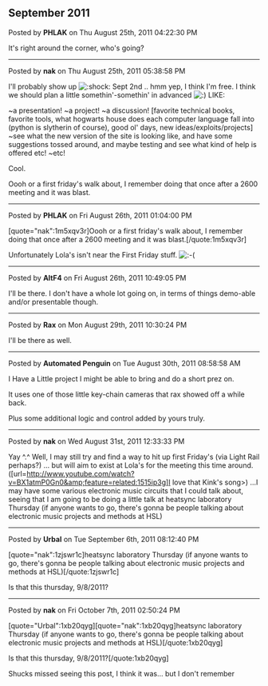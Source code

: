 ## September 2011
Posted by **PHLAK** on Thu August 25th, 2011 04:22:30 PM

It's right around the corner, who's going?

--------------------------------------------------------------------------------

Posted by **nak** on Thu August 25th, 2011 05:38:58 PM

I'll probably show up  <!-- s:shock: --><img src="{SMILIES_PATH}/icon_eek.gif" alt=":shock:" title="Shocked" /><!-- s:shock: --> 
Sept 2nd .. hmm yep, I think I'm free.
I think we should plan a little somethin'-somethin' in advanced <!-- s:) --><img src="{SMILIES_PATH}/icon_e_smile.gif" alt=":)" title="Smile" /><!-- s:) --> LIKE:

~a presentation!
~a project!
~a discussion! [favorite technical books, favorite tools, what hogwarts house does each computer language fall into (python is slytherin of course), good ol' days, new ideas/exploits/projects]
~see what the new version of the site is looking like, and have some suggestions tossed around, and maybe testing and see what kind of help is offered etc!
~etc!

Cool.

Oooh or a first friday's walk about, I remember doing that once after a 2600 meeting and it was blast.

--------------------------------------------------------------------------------

Posted by **PHLAK** on Fri August 26th, 2011 01:04:00 PM

[quote="nak":1m5xqv3r]Oooh or a first friday's walk about, I remember doing that once after a 2600 meeting and it was blast.[/quote:1m5xqv3r]

Unfortunately Lola's isn't near the First Friday stuff. <!-- s:-( --><img src="{SMILIES_PATH}/icon_e_sad.gif" alt=":-(" title="Sad" /><!-- s:-( -->

--------------------------------------------------------------------------------

Posted by **AltF4** on Fri August 26th, 2011 10:49:05 PM

I'll be there. I don't have a whole lot going on, in terms of things demo-able and/or presentable though.

--------------------------------------------------------------------------------

Posted by **Rax** on Mon August 29th, 2011 10:30:24 PM

I'll be there as well.

--------------------------------------------------------------------------------

Posted by **Automated Penguin** on Tue August 30th, 2011 08:58:58 AM

I Have a Little project I might be able to bring and do a short prez on.

It uses one of those little key-chain cameras that rax showed off a while back.

Plus some additional logic and control added by yours truly.

--------------------------------------------------------------------------------

Posted by **nak** on Wed August 31st, 2011 12:33:33 PM

Yay ^.^
Well, I may still try and find a way to hit up first Friday's (via Light Rail perhaps?) ... but will aim to exist at Lola's for the meeting this time around.
([url=http://www.youtube.com/watch?v=BX1atmP0Gn0&amp;feature=related:1515ip3g]I love that Kink's song>)
...I may have some various electronic music circuits that I could talk about, seeing that I am going to be doing a little talk at heatsync laboratory Thursday (if anyone wants to go, there's gonna be people talking about electronic music projects and methods at HSL)

--------------------------------------------------------------------------------

Posted by **Urbal** on Tue September 6th, 2011 08:12:40 PM

[quote="nak":1zjswr1c]heatsync laboratory Thursday (if anyone wants to go, there's gonna be people talking about electronic music projects and methods at HSL)[/quote:1zjswr1c]

Is that this thursday, 9/8/2011?

--------------------------------------------------------------------------------

Posted by **nak** on Fri October 7th, 2011 02:50:24 PM

[quote="Urbal":1xb20qyg][quote="nak":1xb20qyg]heatsync laboratory Thursday (if anyone wants to go, there's gonna be people talking about electronic music projects and methods at HSL)[/quote:1xb20qyg]

Is that this thursday, 9/8/2011?[/quote:1xb20qyg]

Shucks missed seeing this post, I think it was... but I don't remember
